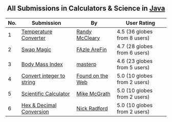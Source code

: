 ﻿<div align="center">

## All Submissions in Calculators & Science in [Java](../ByWorld/java.md)

</div>

No.  | Submission | By   | User Rating
---- | ---------- | ---- | -----------
1 | [Temperature Converter<br />](https://github.com/Planet-Source-Code/randy-mccleary-temperature-converter__2-2627) | [Randy McCleary](../ByAuthor/randy-mccleary.md) | 4.5 (36 globes from 8 users)
2 | [Swap Magic<br />](https://github.com/Planet-Source-Code/fazle-arefin-swap-magic__2-2973) | [FAzle AreFin](../ByAuthor/fazle-arefin.md) | 4.7 (28 globes from 6 users)
3 | [Body Mass Index<br />](https://github.com/Planet-Source-Code/masterp-body-mass-index__2-2581) | [masterp](../ByAuthor/masterp.md) | 4.6 (23 globes from 5 users)
4 | [Convert integer to string<br />](https://github.com/Planet-Source-Code/found-on-the-web-convert-integer-to-string__2-209) | [Found on the Web](../ByAuthor/found-on-the-web.md) | 5.0 (10 globes from 2 users)
5 | [Scientific Calculator<br />](https://github.com/Planet-Source-Code/mike-mcgrath-scientific-calculator__2-1749) | [Mike McGrath](../ByAuthor/mike-mcgrath.md) | 5.0 (10 globes from 2 users)
6 | [Hex & Decimal Conversion<br />](https://github.com/Planet-Source-Code/nick-radford-hex-decimal-conversion__2-2840) | [Nick Radford](../ByAuthor/nick-radford.md) | 5.0 (10 globes from 2 users)
